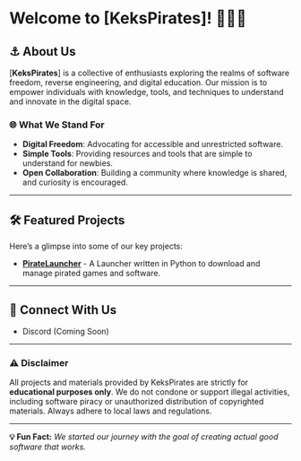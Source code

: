 # Welcome to [KeksPirates]! 🍪🏴‍☠️

## ⚓ About Us
[**KeksPirates**] is a collective of enthusiasts exploring the realms of software freedom, reverse engineering, and digital education. Our mission is to empower individuals with knowledge, tools, and techniques to understand and innovate in the digital space.

### 🌐 What We Stand For
- **Digital Freedom**: Advocating for accessible and unrestricted software.
- **Simple Tools**: Providing resources and tools that are simple to understand for newbies.
- **Open Collaboration**: Building a community where knowledge is shared, and curiosity is encouraged.

---

## 🛠️ Featured Projects
Here’s a glimpse into some of our key projects:
- [**PirateLauncher**](https://github.com/KeksPirates/PirateLauncher) - A Launcher written in Python to download and manage pirated games and software.





---

## 🦜 Connect With Us
- Discord (Coming Soon)


---

### ⚠️ Disclaimer
All projects and materials provided by KeksPirates are strictly for **educational purposes only**. We do not condone or support illegal activities, including software piracy or unauthorized distribution of copyrighted materials. Always adhere to local laws and regulations.

---

**💡 Fun Fact:** _We started our journey with the goal of creating actual good software that works._
